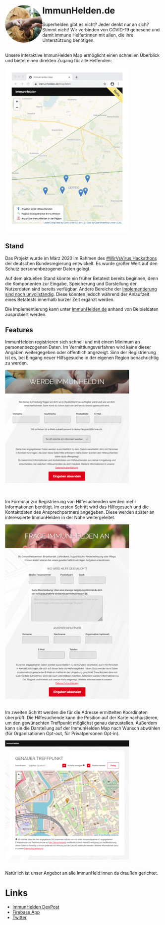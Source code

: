 <h1>
  <img src="material/profile.png" width="120" align="left">
  ImmunHelden.de
</h1>

Superhelden gibt es nicht? Jeder denkt nur an sich? Stimmt nicht! Wir verbinden von COVID-19 genesene und damit immune Helfer:innen mit allen, die ihre Unterstützung benötigen.
<br><br>

Unsere interaktive ImmunHelden Map ermöglicht einen schnellen Überblick und bietet einen direkten Zugang für alle Helfenden:

<a href="material/map_overview.pdf">
<img src="material/map_animation.gif" alt="ImmunHelden Map" width="400">
</a>

## Stand

Das Projekt wurde im März 2020 im Rahmen des [#WirVsVirus Hackathons](https://wirvsvirushackathon.org/) der deutschen Bundesregierung entwickelt. Es wurde großer Wert auf den Schutz personenbezogener Daten gelegt.

Auf dem aktuellen Stand könnte ein früher Betatest bereits beginnen, denn die Komponenten zur Eingabe, Speicherung und Darstellung der Nutzerdaten sind bereits verfügbar. Andere Bereiche der [Implementierung sind noch unvollständig](https://github.com/weliveindetail/ImmunHelden.de/issues). Diese könnten jedoch während der Anlaufzeit eines Betatests innerhalb kurzer Zeit ergänzt werden.

Die Implementierung kann unter [ImmunHelden.de](ImmunHelden.de) anhand von Beipieldaten ausprobiert werden.

## Features

ImmunHelden registrieren sich schnell und mit einem Minimum an personenbezogenen Daten. Im Vermittlungsverfahren wird keine dieser Angaben weitergegeben oder öffentlich angezeigt. Sinn der Registrierung ist es, bei Eingang neuer Hilfsgesuche in der eigenen Region benachrichtig zu werden.

<img src="material/add_immunehero.png" alt="Werde ImmunHeld:in" width="400"><br><br><br>

Im Formular zur Registrierung von Hilfesuchenden werden mehr Informationen benötigt. Im ersten Schritt wird das Hilfegesuch und die Kontaktdaten des Ansprechpartners angegeben. Diese werden später an interessierte ImmunHelden in der Nähe weitergeleitet.

<img src="material/add_stakeholder1.png" alt="Frage ImmunHelden an" width="400"><br><br>

Im zweiten Schritt werden die für die Adresse ermittelten Koordinaten überprüft. Die Hilfesuchende kann die Position auf der Karte nachjustieren, um den gewünschten Treffpunkt möglichst genau darzustellen. Außerdem kann sie die Darstellung auf der ImmunHelden Map nach Wunsch abwählen (für Organisationen Opt-out, für Privatpersonen Opt-in).

<img src="material/add_stakeholder2.png" alt="Frage ImmunHelden an" width="400"><br><br>

Natürlich ist unser Angebot an alle ImmunHeld:innen da draußen gerichtet.

# Links

* [ImmunHelden DevPost](https://devpost.com/software/immuneheros)
* [Firebase App](https://immunhelden.firebaseapp.com)
* [Twitter](https://twitter.com/ImmunHelden)

